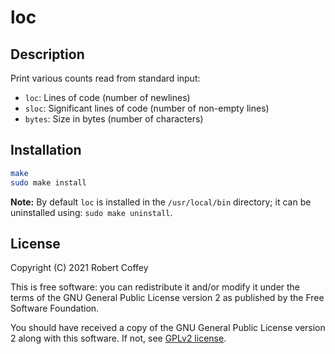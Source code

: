 # loc

## Description

Print various counts read from standard input:
- `loc`: Lines of code (number of newlines)
- `sloc`: Significant lines of code (number of non-empty lines)
- `bytes`: Size in bytes (number of characters)


## Installation

```sh
make
sudo make install
```

**Note:** By default `loc` is installed in the `/usr/local/bin` directory; it
can be uninstalled using: `sudo make uninstall`.


## License

Copyright (C) 2021 Robert Coffey

This is free software: you can redistribute it and/or modify it under the terms
of the GNU General Public License version 2 as published by the Free Software
Foundation.

You should have received a copy of the GNU General Public License version 2
along with this software. If not, see
[GPLv2 license](https://www.gnu.org/licenses/gpl-2.0).
